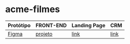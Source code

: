 # acme-filmes

Protótipo | FRONT-END | Landing Page | CRM
----------|-----------|--------------|-----
[Figma][link1] | [projeto][link2] | [link][link3] | [link][link3] 


[link1]: https://www.figma.com/file/8EyVrWq3oC5IAEMxausPEc/Untitled?type=design&node-id=0%3A1&mode=design&t=5nlmoRafG60bzhrt-1
[link2]: https://github.com/luandso/acme-FRONT
[link3]: https://www.figma.com/file/8EyVrWq3oC5IAEMxausPEc/Untitled?type=design&node-id=57-2&mode=design&t=9XyPoa01QHsEa0dI-0
